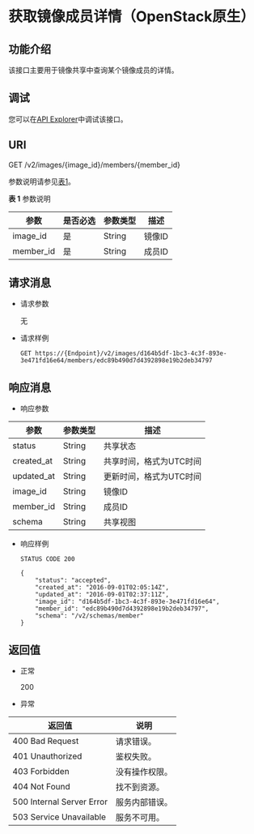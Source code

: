 # 获取镜像成员详情（OpenStack原生）<a name="ims_03_0722"></a>

## 功能介绍<a name="section16095919"></a>

该接口主要用于镜像共享中查询某个镜像成员的详情。

## 调试<a name="section44686511322"></a>

您可以在[API Explorer](https://apiexplorer.developer.huaweicloud.com/apiexplorer/doc?locale=zh-cn&consoleCurrentProductId=ims&consoleCurrentProductshort=&product=IMS&api=GlanceShowImageMember)中调试该接口。

## URI<a name="section10645546"></a>

GET /v2/images/\{image\_id\}/members/\{member\_id\}

参数说明请参见[表1](#table30282311)。

**表 1**  参数说明

|参数|是否必选|参数类型|描述|
|--|--|--|--|
|image_id|是|String|镜像ID|
|member_id|是|String|成员ID|


## 请求消息<a name="section28701056"></a>

-   请求参数

    无

-   请求样例

    ```
    GET https://{Endpoint}/v2/images/d164b5df-1bc3-4c3f-893e-3e471fd16e64/members/edc89b490d7d4392898e19b2deb34797
    ```


## 响应消息<a name="section56982912"></a>

-   响应参数

|参数|参数类型|描述|
|--|--|--|
|status|String|共享状态|
|created_at|String|共享时间，格式为UTC时间|
|updated_at|String|更新时间，格式为UTC时间|
|image_id|String|镜像ID|
|member_id|String|成员ID|
|schema|String|共享视图|


-   响应样例

    ```
    STATUS CODE 200
    ```

    ```
    {
        "status": "accepted",
        "created_at": "2016-09-01T02:05:14Z",
        "updated_at": "2016-09-01T02:37:11Z",
        "image_id": "d164b5df-1bc3-4c3f-893e-3e471fd16e64",
        "member_id": "edc89b490d7d4392898e19b2deb34797",
        "schema": "/v2/schemas/member"
    }
    ```


## 返回值<a name="section61374531"></a>

-   正常

    200

-   异常

|返回值|说明|
|--|--|
|400 Bad Request|请求错误。|
|401 Unauthorized|鉴权失败。|
|403 Forbidden|没有操作权限。|
|404 Not Found|找不到资源。|
|500 Internal Server Error|服务内部错误。|
|503 Service Unavailable|服务不可用。|



